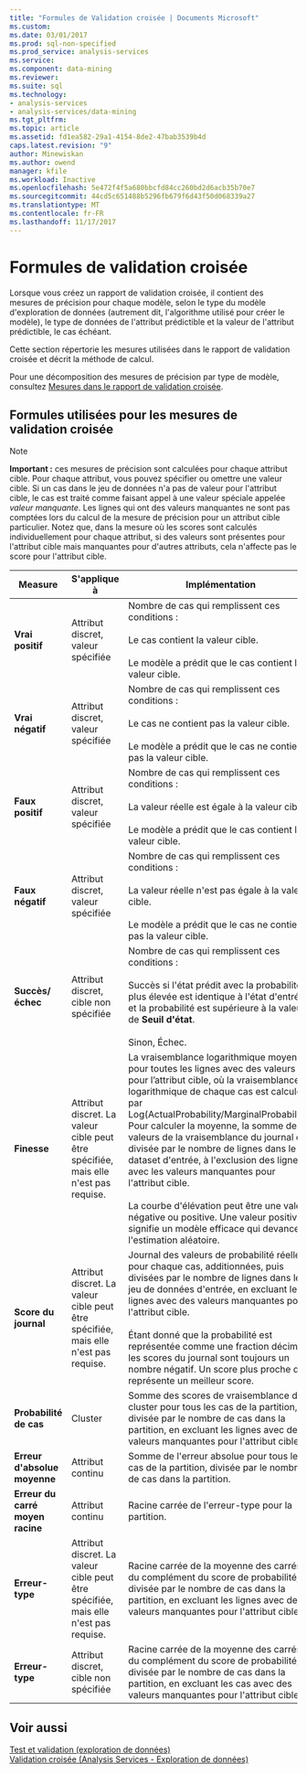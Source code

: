 ```yaml
---
title: "Formules de Validation croisée | Documents Microsoft"
ms.custom: 
ms.date: 03/01/2017
ms.prod: sql-non-specified
ms.prod_service: analysis-services
ms.service: 
ms.component: data-mining
ms.reviewer: 
ms.suite: sql
ms.technology:
- analysis-services
- analysis-services/data-mining
ms.tgt_pltfrm: 
ms.topic: article
ms.assetid: fd1ea582-29a1-4154-8de2-47bab3539b4d
caps.latest.revision: "9"
author: Minewiskan
ms.author: owend
manager: kfile
ms.workload: Inactive
ms.openlocfilehash: 5e472f4f5a680bbcfd84cc260bd2d6acb35b70e7
ms.sourcegitcommit: 44cd5c651488b5296fb679f6d43f50d068339a27
ms.translationtype: MT
ms.contentlocale: fr-FR
ms.lasthandoff: 11/17/2017
---
```

# <a name="cross-validation-formulas"></a>Formules de validation croisée
  Lorsque vous créez un rapport de validation croisée, il contient des mesures de précision pour chaque modèle, selon le type du modèle d'exploration de données (autrement dit, l'algorithme utilisé pour créer le modèle), le type de données de l'attribut prédictible et la valeur de l'attribut prédictible, le cas échéant.  
  
 Cette section répertorie les mesures utilisées dans le rapport de validation croisée et décrit la méthode de calcul.  
  
 Pour une décomposition des mesures de précision par type de modèle, consultez [Mesures dans le rapport de validation croisée](../../analysis-services/data-mining/measures-in-the-cross-validation-report.md).  
  
## <a name="formulas-used-for-cross-validation-measures"></a>Formules utilisées pour les mesures de validation croisée  
  
> [!NOTE]  
>  **Important :** ces mesures de précision sont calculées pour chaque attribut cible. Pour chaque attribut, vous pouvez spécifier ou omettre une valeur cible. Si un cas dans le jeu de données n'a pas de valeur pour l'attribut cible, le cas est traité comme faisant appel à une valeur spéciale appelée *valeur manquante*. Les lignes qui ont des valeurs manquantes ne sont pas comptées lors du calcul de la mesure de précision pour un attribut cible particulier. Notez que, dans la mesure où les scores sont calculés individuellement pour chaque attribut, si des valeurs sont présentes pour l'attribut cible mais manquantes pour d'autres attributs, cela n'affecte pas le score pour l'attribut cible.  
  
|Measure|S'applique à|Implémentation|  
|-------------|----------------|--------------------|  
|**Vrai positif**|Attribut discret, valeur spécifiée|Nombre de cas qui remplissent ces conditions :<br /><br /> Le cas contient la valeur cible.<br /><br /> Le modèle a prédit que le cas contient la valeur cible.|  
|**Vrai négatif**|Attribut discret, valeur spécifiée|Nombre de cas qui remplissent ces conditions :<br /><br /> Le cas ne contient pas la valeur cible.<br /><br /> Le modèle a prédit que le cas ne contient pas la valeur cible.|  
|**Faux positif**|Attribut discret, valeur spécifiée|Nombre de cas qui remplissent ces conditions :<br /><br /> La valeur réelle est égale à la valeur cible.<br /><br /> Le modèle a prédit que le cas contient la valeur cible.|  
|**Faux négatif**|Attribut discret, valeur spécifiée|Nombre de cas qui remplissent ces conditions :<br /><br /> La valeur réelle n'est pas égale à la valeur cible.<br /><br /> Le modèle a prédit que le cas ne contient pas la valeur cible.|  
|**Succès/échec**|Attribut discret, cible non spécifiée|Nombre de cas qui remplissent ces conditions :<br /><br /> Succès si l'état prédit avec la probabilité la plus élevée est identique à l'état d'entrée et la probabilité est supérieure à la valeur de **Seuil d'état**.<br /><br /> Sinon, Échec.|  
|**Finesse**|Attribut discret. La valeur cible peut être spécifiée, mais elle n'est pas requise.|La vraisemblance logarithmique moyenne pour toutes les lignes avec des valeurs pour l’attribut cible, où la vraisemblance logarithmique de chaque cas est calculée par Log(ActualProbability/MarginalProbability). Pour calculer la moyenne, la somme des valeurs de la vraisemblance du journal est divisée par le nombre de lignes dans le dataset d'entrée, à l'exclusion des lignes avec les valeurs manquantes pour l'attribut cible.<br /><br /> La courbe d'élévation peut être une valeur négative ou positive. Une valeur positive signifie un modèle efficace qui devance l'estimation aléatoire.|  
|**Score du journal**|Attribut discret. La valeur cible peut être spécifiée, mais elle n'est pas requise.|Journal des valeurs de probabilité réelle pour chaque cas, additionnées, puis divisées par le nombre de lignes dans le jeu de données d'entrée, en excluant les lignes avec des valeurs manquantes pour l'attribut cible.<br /><br /> Étant donné que la probabilité est représentée comme une fraction décimale, les scores du journal sont toujours un nombre négatif. Un score plus proche de 0 représente un meilleur score.|  
|**Probabilité de cas**|Cluster|Somme des scores de vraisemblance de cluster pour tous les cas de la partition, divisée par le nombre de cas dans la partition, en excluant les lignes avec des valeurs manquantes pour l'attribut cible.|  
|**Erreur d'absolue moyenne**|Attribut continu|Somme de l'erreur absolue pour tous les cas de la partition, divisée par le nombre de cas dans la partition.|  
|**Erreur du carré moyen racine**|Attribut continu|Racine carrée de l'erreur-type pour la partition.|  
|**Erreur-type**|Attribut discret. La valeur cible peut être spécifiée, mais elle n'est pas requise.|Racine carrée de la moyenne des carrés du complément du score de probabilité, divisée par le nombre de cas dans la partition, en excluant les lignes avec des valeurs manquantes pour l'attribut cible.|  
|**Erreur-type**|Attribut discret, cible non spécifiée|Racine carrée de la moyenne des carrés du complément du score de probabilité, divisée par le nombre de cas dans la partition, en excluant les cas avec des valeurs manquantes pour l'attribut cible.|  
  
## <a name="see-also"></a>Voir aussi  
 [Test et validation &#40;exploration de données&#41;](../../analysis-services/data-mining/testing-and-validation-data-mining.md)   
 [Validation croisée &#40;Analysis Services - Exploration de données&#41;](../../analysis-services/data-mining/cross-validation-analysis-services-data-mining.md)  
  
  
